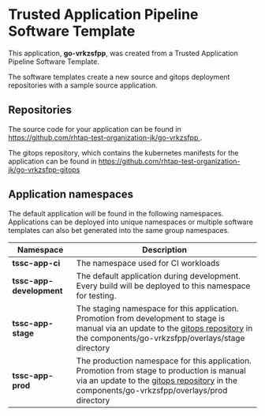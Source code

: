 # Trusted Application Pipeline Software Template

This application, **go-vrkzsfpp**, was created from a Trusted Application Pipeline Software Template.

The software templates create a new source and gitops deployment repositories with a sample source application. 

## Repositories

The source code for your application can be found in [https://github.com/rhtap-test-organization-jk/go-vrkzsfpp ](https://github.com/rhtap-test-organization-jk/go-vrkzsfpp ).
 
The gitops repository, which contains the kubernetes manifests for the application can be found in 
[https://github.com/rhtap-test-organization-jk/go-vrkzsfpp-gitops ](https://github.com/rhtap-test-organization-jk/go-vrkzsfpp-gitops ) 

## Application namespaces 

The default application will be found in the following namespaces. Applications can be deployed into unique namespaces or multiple software templates can also bet generated into the same group namespaces.  

|  Namespace   |  Description   |  
| -------- | -------- |
| **tssc-app-ci** | The namespace used for CI workloads |
| **tssc-app-development** | The default application during development. Every build will be deployed to this namespace for testing. |
| **tssc-app-stage** | The staging namespace for this application. Promotion from development to stage is manual via an update to the [gitops repository](https://github.com/rhtap-test-organization-jk/go-vrkzsfpp-gitops ) in the components/go-vrkzsfpp/overlays/stage directory |
| **tssc-app-prod** | The production namespace for this application. Promotion from stage to production is manual via an update to the [gitops repository](https://github.com/rhtap-test-organization-jk/go-vrkzsfpp-gitops ) in the components/go-vrkzsfpp/overlays/prod directory |